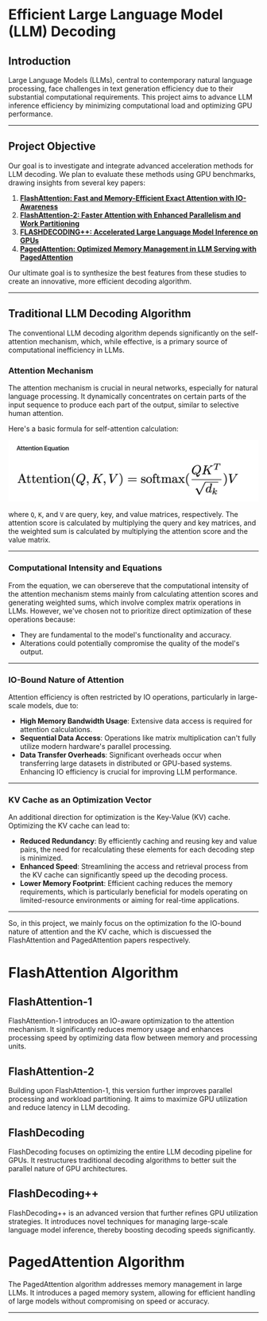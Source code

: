 <!-- # Project-CUDA-FlashAttention
UPenn CIS5650 Final Project

# Milestone 1 Presentation (11.15)
[Slides](https://docs.google.com/presentation/d/1lzf_PbofKWlHH4tNWwzR7XEY06Li9M6MPq8gfuu-Q-k/edit?usp=sharing) -->

# Efficient Large Language Model (LLM) Decoding 

## Introduction
Large Language Models (LLMs), central to contemporary natural language processing, face challenges in text generation efficiency due to their substantial computational requirements. This project aims to advance LLM inference efficiency by minimizing computational load and optimizing GPU performance.

---

## Project Objective
Our goal is to investigate and integrate advanced acceleration methods for LLM decoding. We plan to evaluate these methods using GPU benchmarks, drawing insights from several key papers:

1. **[FlashAttention: Fast and Memory-Efficient Exact Attention with IO-Awareness](https://arxiv.org/pdf/2205.14135.pdf)**
2. **[FlashAttention-2: Faster Attention with Enhanced Parallelism and Work Partitioning](https://arxiv.org/pdf/2307.08691.pdf)**
3. **[FLASHDECODING++: Accelerated Large Language Model Inference on GPUs](https://arxiv.org/pdf/2311.01282.pdf)**
4. **[PagedAttention: Optimized Memory Management in LLM Serving with PagedAttention](https://arxiv.org/pdf/2309.06180.pdf)**

Our ultimate goal is to synthesize the best features from these studies to create an innovative, more efficient decoding algorithm.

---

## Traditional LLM Decoding Algorithm
The conventional LLM decoding algorithm depends significantly on the self-attention mechanism, which, while effective, is a primary source of computational inefficiency in LLMs.

### Attention Mechanism

The attention mechanism is crucial in neural networks, especially for natural language processing. It dynamically concentrates on certain parts of the input sequence to produce each part of the output, similar to selective human attention.

Here's a basic formula for self-attention calculation:

![Self-Attention Mechanism](media/attn_equation.png)
    
where `Q`, `K`, and `V` are query, key, and value matrices, respectively. The attention score is calculated by multiplying the query and key matrices, and the weighted sum is calculated by multiplying the attention score and the value matrix.

---

### Computational Intensity and Equations
From the equation, we can obersereve that the computational intensity of the attention mechanism stems mainly from calculating attention scores and generating weighted sums, which involve complex matrix operations in LLMs. However, we've chosen not to prioritize direct optimization of these operations because:

- They are fundamental to the model's functionality and accuracy.
- Alterations could potentially compromise the quality of the model's output.

---

### IO-Bound Nature of Attention
Attention efficiency is often restricted by IO operations, particularly in large-scale models, due to:

* **High Memory Bandwidth Usage**: Extensive data access is required for attention calculations.
* **Sequential Data Access**: Operations like matrix multiplication can't fully utilize modern hardware's parallel processing.
* **Data Transfer Overheads**: Significant overheads occur when transferring large datasets in distributed or GPU-based systems.
Enhancing IO efficiency is crucial for improving LLM performance.

---

### KV Cache as an Optimization Vector
An additional direction for optimization is the Key-Value (KV) cache. Optimizing the KV cache can lead to:

* **Reduced Redundancy**: By efficiently caching and reusing key and value pairs, the need for recalculating these elements for each decoding step is minimized.
* **Enhanced Speed**: Streamlining the access and retrieval process from the KV cache can significantly speed up the decoding process.
* **Lower Memory Footprint**: Efficient caching reduces the memory requirements, which is particularly beneficial for models operating on limited-resource environments or aiming for real-time applications.

---

So, in this project, we mainly focus on the optimization fo the IO-bound nature of attention and the KV cache, which is discuessed the FlashAttention and PagedAttention papers respectively.

# FlashAttention Algorithm
## FlashAttention-1
FlashAttention-1 introduces an IO-aware optimization to the attention mechanism. It significantly reduces memory usage and enhances processing speed by optimizing data flow between memory and processing units.

## FlashAttention-2
Building upon FlashAttention-1, this version further improves parallel processing and workload partitioning. It aims to maximize GPU utilization and reduce latency in LLM decoding.

## FlashDecoding
FlashDecoding focuses on optimizing the entire LLM decoding pipeline for GPUs. It restructures traditional decoding algorithms to better suit the parallel nature of GPU architectures.

## FlashDecoding++
FlashDecoding++ is an advanced version that further refines GPU utilization strategies. It introduces novel techniques for managing large-scale language model inference, thereby boosting decoding speeds significantly.

# PagedAttention Algorithm
The PagedAttention algorithm addresses memory management in large LLMs. It introduces a paged memory system, allowing for efficient handling of large models without compromising on speed or accuracy.

---
